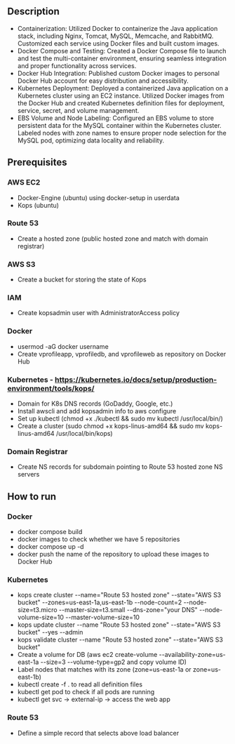 ## Description
-	Containerization: Utilized Docker to containerize the Java application stack, including Nginx, Tomcat, MySQL, Memcache, and RabbitMQ. Customized each service using Docker files and built custom images. 
-	Docker Compose and Testing: Created a Docker Compose file to launch and test the multi-container environment, ensuring seamless integration and proper functionality across services. 
-	Docker Hub Integration: Published custom Docker images to personal Docker Hub account for easy distribution and accessibility. 
-	Kubernetes Deployment: Deployed a containerized Java application on a Kubernetes cluster using an EC2 instance. Utilized Docker images from the Docker Hub and created Kubernetes definition files for deployment, service, secret, and volume management. 
-	EBS Volume and Node Labeling: Configured an EBS volume to store persistent data for the MySQL container within the Kubernetes cluster. Labeled nodes with zone names to ensure proper node selection for the MySQL pod, optimizing data locality and reliability.
## Prerequisites
### AWS EC2
- Docker-Engine (ubuntu) using docker-setup in userdata
- Kops (ubuntu)
### Route 53
- Create a hosted zone (public hosted zone and match with domain registrar)
### AWS S3
- Create a bucket for storing the state of Kops
### IAM
- Create kopsadmin user with AdministratorAccess policy 
### Docker 
- usermod -aG docker username
- Create vprofileapp, vprofiledb, and vprofileweb as repository on Docker Hub
### Kubernetes - https://kubernetes.io/docs/setup/production-environment/tools/kops/
- Domain for K8s DNS records (GoDaddy, Google, etc.)
- Install awscli and add kopsadmin info to aws configure
- Set up kubectl (chmod +x ./kubectl && sudo mv kubectl /usr/local/bin/)
- Create a cluster (sudo chmod +x kops-linus-amd64 && sudo mv kops-linus-amd64 /usr/local/bin/kops)
### Domain Registrar
- Create NS records for subdomain pointing to Route 53 hosted zone NS servers
## How to run
### Docker
- docker compose build
- docker images to check whether we have 5 repositories
- docker compose up -d
- docker push the name of the repository to upload these images to Docker Hub
### Kubernetes
- kops create cluster --name="Route 53 hosted zone" --state="AWS S3 bucket" --zones=us-east-1a,us-east-1b --node-count=2 --node-size=t3.micro --master-size=t3.small --dns-zone="your DNS" --node-volume-size=10 --master-volume-size=10
- kops update cluster --name "Route 53 hosted zone" --state="AWS S3 bucket" --yes --admin
- kops validate cluster --name "Route 53 hosted zone" --state="AWS S3 bucket"
- Create a volume for DB (aws ec2 create-volume --availability-zone=us-east-1a --size=3 --volume-type=gp2 and copy volume ID)
- Label nodes that matches with its zone (zone=us-east-1a or zone=us-east-1b)
- kubectl create -f . to read all definition files
- kubectl get pod to check if all pods are running
- kubectl get svc -> external-ip -> access the web app
### Route 53
- Define a simple record that selects above load balancer
  
